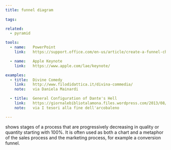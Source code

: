 ```yaml
---
title: funnel diagram
  
tags:

related:
  - pyramid

tools:
  - name:   PowerPoint
    link:   https://support.office.com/en-us/article/create-a-funnel-chart-ba21bcba-f325-4d9f-93df-97074589a70e

  - name:   Apple Keynote
    link:   https://www.apple.com/lae/keynote/

examples:
  - title:  Divine Comedy
    link:   http://www.filodidattica.it/divina-commedia/
    note:   via Daniela Mainardi

  - title:  General Configuration of Dante's Hell
    link:   https://giornalebibliotalamona.files.wordpress.com/2013/08/inferno-b3cda9ce-63ad-4049-b0de-82e4d075107e.jpg
    note:   via I tesori alla fine dell'arcobaleno

---
```


shows stages of a process that are progressively decreasing in quality or quantity starting with 100%. It is often used as both a chart and a metaphor of the sales process and the marketing process, for example a conversion funnel.

<!--more-->

